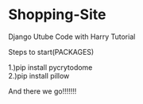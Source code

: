 # Shopping-Site
Django Utube Code with Harry Tutorial

Steps to start(PACKAGES)

1.)pip install pycrytodome    
2.)pip install pillow

And there we go!!!!!!!
